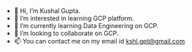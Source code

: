 - 👋 Hi, I’m Kushal Gupta.
- 👀 I’m interested in learning GCP platform.
- 🌱 I’m currently learning Data Engineering on GCP.
- 💞️ I’m looking to collaborate on GCP.
- 📫 You can contact me on my email id kshl.gpt@gmail.com

<!---
khgpt/khgpt is a ✨ special ✨ repository because its `README.md` (this file) appears on your GitHub profile.
You can click the Preview link to take a look at your changes.
--->
